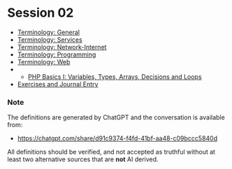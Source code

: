 # Session 02

- [Terminology: General](session-02/S02-Terminology-General.md)
- [Terminology: Services](session-02/S02-Terminology-Services.md)
- [Terminology: Network-Internet](session-02/S02-Terminology-Network-Internet.md)
- [Terminology: Programming](session-02/S02-Terminology-Programming.md)
- [Terminology: Web](session-02/S02-Terminology-Web.md)
- - [PHP Basics I: Variables, Types, Arrays, Decisions and Loops](session-02/S01-PHP-Basics-I.md)
- [Exercises and Journal Entry](session-02/S02-Exercises-and-Journal-Entry.md)
### Note

The definitions are generated by ChatGPT and the conversation is available from:

- https://chatgpt.com/share/d91c9374-f4fd-41bf-aa48-c09bccc5840d

All definitions should be verified, and not accepted as truthful without at least two alternative sources that are **not** AI derived.

